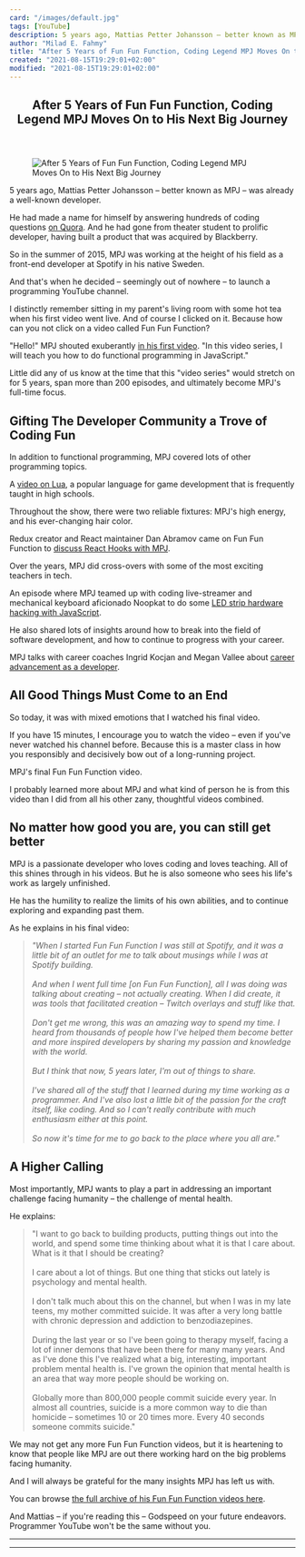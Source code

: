 ```yaml
---
card: "/images/default.jpg"
tags: [YouTube]
description: 5 years ago, Mattias Petter Johansson – better known as MPJ –
author: "Milad E. Fahmy"
title: "After 5 Years of Fun Fun Function, Coding Legend MPJ Moves On to His Next Big Journey"
created: "2021-08-15T19:29:01+02:00"
modified: "2021-08-15T19:29:01+02:00"
---
```

<div class="site-wrapper">
<main id="site-main" class="site-main outer">
<div class="inner">
<article class="post-full post tag-youtube tag-learning-to-code tag-education tag-javascript ">
<header class="post-full-header">
<h1 class="post-full-title">After 5 Years of Fun Fun Function, Coding Legend MPJ Moves On to His Next Big Journey</h1>
</header>
<figure class="post-full-image">
<picture>
<source media="(max-width: 700px)" sizes="1px" srcset="data:image/gif;base64,R0lGODlhAQABAIAAAAAAAP///yH5BAEAAAAALAAAAAABAAEAAAIBRAA7 1w">
<source media="(min-width: 701px)" sizes="(max-width: 800px) 400px,
(max-width: 1170px) 700px,
1400px" srcset="/news/content/images/size/w300/2020/07/maxresdefault--4-.jpg 300w,
/news/content/images/size/w600/2020/07/maxresdefault--4-.jpg 600w,
/news/content/images/size/w1000/2020/07/maxresdefault--4-.jpg 1000w,
/news/content/images/size/w2000/2020/07/maxresdefault--4-.jpg 2000w">
<img onerror="this.style.display='none'" src="/news/content/images/size/w2000/2020/07/maxresdefault--4-.jpg" alt="After 5 Years of Fun Fun Function, Coding Legend MPJ Moves On to His Next Big Journey">
</picture>
</figure>
<section class="post-full-content">
<div class="post-content">
<p>5 years ago, Mattias Petter Johansson – better known as MPJ – was already a well-known developer.</p>
<p>He had made a name for himself by answering hundreds of coding questions <a href="https://www.quora.com/profile/Mattias-Petter-Johansson/answers">on Quora</a>. And he had gone from theater student to prolific developer, having built a product that was acquired by Blackberry.</p>
<p>So in the summer of 2015, MPJ was working at the height of his field as a front-end developer at Spotify in his native Sweden.</p>
<p>And that's when he decided – seemingly out of nowhere – to launch a programming YouTube channel. </p>
<p>I distinctly remember sitting in my parent's living room with some hot tea when his first video went live. And of course I clicked on it. Because how can you not click on a video called Fun Fun Function?</p>
<p>"Hello!" MPJ shouted exuberantly <a href="https://www.youtube.com/watch?v=BMUiFMZr7vk">in his first video</a>. "In this video series, I will teach you how to do functional programming in JavaScript."</p>
<p>Little did any of us know at the time that this "video series" would stretch on for 5 years, span more than 200 episodes, and ultimately become MPJ's full-time focus.</p>
<h2 id="gifting-the-developer-community-a-trove-of-coding-fun">Gifting The Developer Community a Trove of Coding Fun</h2>
<p>In addition to functional programming, MPJ covered lots of other programming topics.</p>
<figcaption>A <a href="https://www.youtube.com/watch?v=7pmGFGoiyUI">video on Lua</a>, a popular language for game development that is frequently taught in high schools.</figcaption>
</figure>
<p>Throughout the show, there were two reliable fixtures: MPJ's high energy, and his ever-changing hair color.</p>
<figcaption>Redux creator and React maintainer Dan Abramov came on Fun Fun Function to <a href="https://www.youtube.com/watch?v=G-aO5hzo1aw">discuss React Hooks with MPJ</a>.</figcaption>
</figure>
<p>Over the years, MPJ did cross-overs with some of the most exciting teachers in tech.</p>
<figcaption>An episode where MPJ teamed up with coding live-streamer and mechanical keyboard aficionado Noopkat to do some <a href="https://www.youtube.com/watch?v=zkn-GzSksYA">LED strip hardware hacking with JavaScript</a>.</figcaption>
</figure>
<p>He also shared lots of insights around how to break into the field of software development, and how to continue to progress with your career.</p>
<figcaption>MPJ talks with career coaches Ingrid Kocjan and Megan Vallee about <a href="https://www.youtube.com/watch?v=sWwuL6o366A">career advancement as a developer</a>.</figcaption>
</figure>
<h2 id="all-good-things-must-come-to-an-end">All Good Things Must Come to an End</h2>
<p>So today, it was with mixed emotions that I watched his final video.</p>
<p>If you have 15 minutes, I encourage you to watch the video – even if you've never watched his channel before. Because this is a master class in how you responsibly and decisively bow out of a long-running project.</p>
<figcaption>MPJ's final Fun Fun Function video.</figcaption>
</figure>
<p>I probably learned more about MPJ and what kind of person he is from this video than I did from all his other zany, thoughtful videos combined.</p>
<h2 id="no-matter-how-good-you-are-you-can-still-get-better">No matter how good you are, you can still get better</h2>
<p>MPJ is a passionate developer who loves coding and loves teaching. All of this shines through in his videos. But he is also someone who sees his life's work as largely unfinished.</p>
<p>He has the humility to realize the limits of his own abilities, and to continue exploring and expanding past them.</p>
<p>As he explains in his final video:</p>
<blockquote><em>"When I started Fun Fun Function I was still at Spotify, and it was a little bit of an outlet for me to talk about musings while I was at Spotify building.</em><br><br><em>And when I went full time [on Fun Fun Function], all I was doing was talking about creating – not actually creating. When I did create, it was tools that facilitated creation – Twitch overlays and stuff like that.</em><br><br><em>Don't get me wrong, this was an amazing way to spend my time. I heard from thousands of people how I've helped them become better and more inspired developers by sharing my passion and knowledge with the world. </em><br><br><em>But I think that now, 5 years later, I'm out of things to share.</em><br><br><em>I've shared all of the stuff that I learned during my time working as a programmer. And I've also lost a little bit of the passion for the craft itself, like coding. And so I can't really contribute with much enthusiasm either at this point. </em><br><br><em>So now it's time for me to go back to the place where you all are."</em></blockquote>
<h2 id="a-higher-calling">A Higher Calling</h2>
<p>Most importantly, MPJ wants to play a part in addressing an important challenge facing humanity – the challenge of mental health.</p>
<p>He explains:</p>
<blockquote>"I want to go back to building products, putting things out into the world, and spend some time thinking about what it is that I care about. What is it that I should be creating?<br><br>I care about a lot of things. But one thing that sticks out lately is psychology and mental health. <br><br>I don't talk much about this on the channel, but when I was in my late teens, my mother committed suicide. It was after a very long battle with chronic depression and addiction to benzodiazepines.<br><br>During the last year or so I've been going to therapy myself, facing a lot of inner demons that have been there for many many years. And as I've done this I've realized what a big, interesting, important problem mental health is. I've grown the opinion that mental health is an area that way more people should be working on. <br><br>Globally more than 800,000 people commit suicide every year. In almost all countries, suicide is a more common way to die than homicide – sometimes 10 or 20 times more. Every 40 seconds someone commits suicide."</blockquote>
<p>We may not get any more Fun Fun Function videos, but it is heartening to know that people like MPJ are out there working hard on the big problems facing humanity.</p>
<p>And I will always be grateful for the many insights MPJ has left us with.</p>
<p>You can browse <a href="https://www.youtube.com/c/funfunfunction/videos?view=0&amp;sort=p&amp;flow=grid">the full archive of his Fun Fun Function videos here</a>.</p>
<p>And Mattias – if you're reading this – Godspeed on your future endeavors. Programmer YouTube won't be the same without you.</p>
</div>
<hr>
<hr>
</section>
</article>
</div>
</main>
</div>
<!-- Google Tag Manager (noscript) -->
<!-- End Google Tag Manager (noscript) -->
